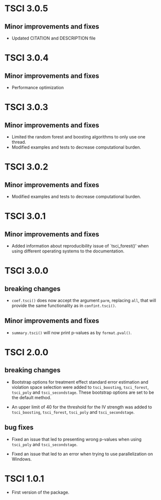 # TSCI 3.0.5

## Minor improvements and fixes

* Updated CITATION and DESCRIPTION file 

# TSCI 3.0.4

## Minor improvements and fixes

* Performance optimization

# TSCI 3.0.3

## Minor improvements and fixes

* Limited the random forest and boosting algorithms to only use one thread.
* Modified examples and tests to decrease computational burden.


# TSCI 3.0.2

## Minor improvements and fixes

* Modified examples and tests to decrease computational burden.

# TSCI 3.0.1

## Minor improvements and fixes

* Added information about reproducibility issue of `tsci_forest()' when using     different operating systems to the documentation.

# TSCI 3.0.0

## breaking changes

* `coef.tsci()` does now accept the argument `parm`, replacing `all`, that will provide the same
  functionality as in `confint.tsci()`. 
  
## Minor improvements and fixes

* `summary.tsci()` will now print p-values as by `format.pval()`.

# TSCI 2.0.0

## breaking changes

* Bootstrap options for treatment effect standard error estimation and
  violation space selection were added to `tsci_boosting`, `tsci_forest`, 
  `tsci_poly` and `tsci_secondstage`. These bootstrap options are set to be the default method.
  
* An upper limit of 40 for the threshold for the IV strength was added to `tsci_boosting`, `tsci_forest`, 
  `tsci_poly` and `tsci_secondstage`.
  
## bug fixes

* Fixed an issue that led to presenting wrong p-values when using `tsci_poly` and `tsci_secondstage`.

* Fixed an issue that led to an error when trying to use parallelization on Windows.


# TSCI 1.0.1

* First version of the package. 
